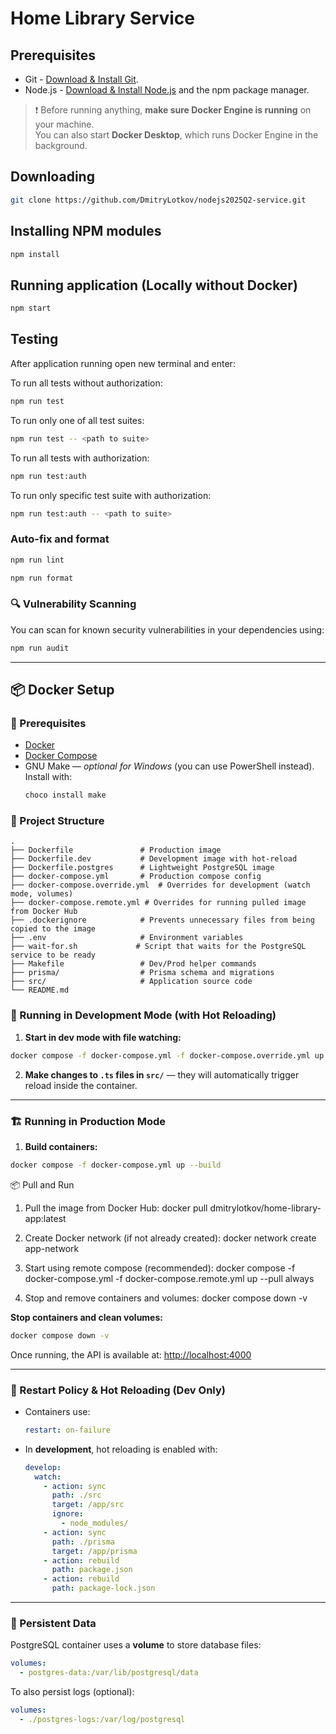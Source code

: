 # Home Library Service

## Prerequisites

- Git - [Download & Install Git](https://git-scm.com/downloads).
- Node.js - [Download & Install Node.js](https://nodejs.org/en/download/) and the npm package manager.

> ❗ Before running anything, **make sure Docker Engine is running** on your machine.  
> You can also start **Docker Desktop**, which runs Docker Engine in the background.

## Downloading

```bash
git clone https://github.com/DmitryLotkov/nodejs2025Q2-service.git
```

## Installing NPM modules

```bash
npm install
```

## Running application (Locally without Docker)

```bash
npm start
```

## Testing

After application running open new terminal and enter:

To run all tests without authorization:

```bash
npm run test
```

To run only one of all test suites:

```bash
npm run test -- <path to suite>
```

To run all tests with authorization:

```bash
npm run test:auth
```

To run only specific test suite with authorization:

```bash
npm run test:auth -- <path to suite>
```

### Auto-fix and format

```bash
npm run lint
```

```bash
npm run format
```

### 🔍 Vulnerability Scanning

You can scan for known security vulnerabilities in your dependencies using:

```bash
npm run audit
```

---

## 📦 Docker Setup

### 🔧 Prerequisites

- [Docker](https://www.docker.com/)
- [Docker Compose](https://docs.docker.com/compose/)
- GNU Make — _optional for Windows_ (you can use PowerShell instead). Install with:  
  ```bash
  choco install make
  ```

### 🧱 Project Structure

```
.
├── Dockerfile               # Production image
├── Dockerfile.dev           # Development image with hot-reload
├── Dockerfile.postgres      # Lightweight PostgreSQL image
├── docker-compose.yml       # Production compose config
├── docker-compose.override.yml  # Overrides for development (watch mode, volumes)
├── docker-compose.remote.yml # Overrides for running pulled image from Docker Hub
├── .dockerignore            # Prevents unnecessary files from being copied to the image
├── .env                     # Environment variables
├── wait-for.sh             # Script that waits for the PostgreSQL service to be ready
├── Makefile                 # Dev/Prod helper commands
├── prisma/                  # Prisma schema and migrations
├── src/                     # Application source code
└── README.md
```

### 🚀 Running in Development Mode (with Hot Reloading)

1. **Start in dev mode with file watching:**

```bash
docker compose -f docker-compose.yml -f docker-compose.override.yml up --build --watch
```

2. **Make changes to `.ts` files in `src/`** — they will automatically trigger reload inside the container.

---

### 🏗️ Running in Production Mode

1. **Build containers:**

```bash
docker compose -f docker-compose.yml up --build
```

📦 Pull and Run
1. Pull the image from Docker Hub:
  docker pull dmitrylotkov/home-library-app:latest

2. Create Docker network (if not already created):
   docker network create app-network

3. Start using remote compose (recommended):
   docker compose -f docker-compose.yml -f docker-compose.remote.yml up --pull always

4. Stop and remove containers and volumes:
   docker compose down -v

**Stop containers and clean volumes:**

```bash
docker compose down -v
```

Once running, the API is available at: [http://localhost:4000](http://localhost:4000)

---

### 🔁 Restart Policy & Hot Reloading (Dev Only)

- Containers use:
  ```yaml
  restart: on-failure
  ```

- In **development**, hot reloading is enabled with:

  ```yaml
  develop:
    watch:
      - action: sync
        path: ./src
        target: /app/src
        ignore:
          - node_modules/
      - action: sync
        path: ./prisma
        target: /app/prisma
      - action: rebuild
        path: package.json
      - action: rebuild
        path: package-lock.json
  ```

---

### 💾 Persistent Data

PostgreSQL container uses a **volume** to store database files:

```yaml
volumes:
  - postgres-data:/var/lib/postgresql/data
```

To also persist logs (optional):

```yaml
volumes:
  - ./postgres-logs:/var/log/postgresql
```